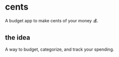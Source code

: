 # cents

A budget app to make cents of your money 💰.

## the idea

A way to budget, categorize, and track your spending. 